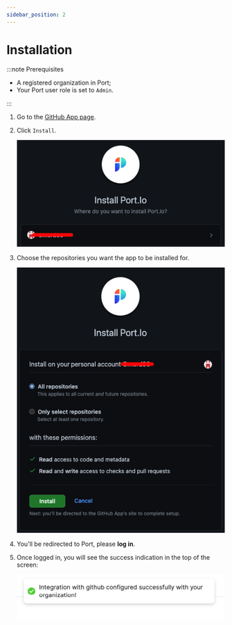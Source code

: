 ```yaml
---
sidebar_position: 2
---
```


# Installation

:::note Prerequisites

- A registered organization in Port;
- Your Port user role is set to `Admin`.

:::

1. Go to the [GitHub App page](https://github.com/apps/getport-io).

2. Click `Install`.

   ![GitHub app installation page](../../../../../static/img/integrations/github-app/GitHubAppInstallPage.png)

3. Choose the repositories you want the app to be installed for.

   ![GitHub app installation choose repositories](../../../../../static/img/integrations/github-app/GitHubAppChooseRepos.png)

4. You'll be redirected to Port, please **log in**.

5. Once logged in, you will see the success indication in the top of the screen:

   ![GitHub app installation success indication on Port](../../../../../static/img/integrations/github-app/GitHubInstallationSuccess.png)
